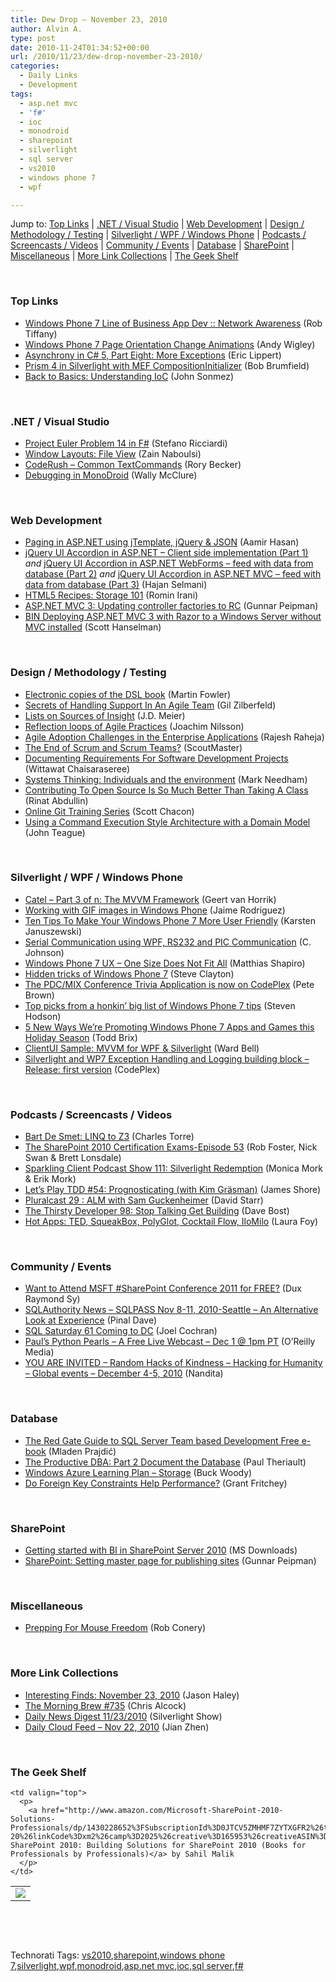 ```yaml
---
title: Dew Drop – November 23, 2010
author: Alvin A.
type: post
date: 2010-11-24T01:34:52+00:00
url: /2010/11/23/dew-drop-november-23-2010/
categories:
  - Daily Links
  - Development
tags:
  - asp.net mvc
  - 'f#'
  - ioc
  - monodroid
  - sharepoint
  - silverlight
  - sql server
  - vs2010
  - windows phone 7
  - wpf

---
```

Jump to: [Top Links][1] | [.NET / Visual Studio][2] | [Web Development][3] | [Design / Methodology / Testing][4] | [Silverlight / WPF / Windows Phone][5] | [Podcasts / Screencasts / Videos][6] | [Community / Events][7] | [Database][8] | [SharePoint][9] | [Miscellaneous][10] | [More Link Collections][11] | [The Geek Shelf][12] 

&#160;

### <a name="top"></a>Top Links

  * [Windows Phone 7 Line of Business App Dev :: Network Awareness][13] (Rob Tiffany)
  * [Windows Phone 7 Page Orientation Change Animations][14] (Andy Wigley)
  * [Asynchrony in C# 5, Part Eight: More Exceptions][15] (Eric Lippert)
  * [Prism 4 in Silverlight with MEF CompositionInitializer][16] (Bob Brumfield)
  * [Back to Basics: Understanding IoC][17] (John Sonmez)

&#160;

### <a name="dotnet"></a>.NET / Visual Studio

  * [Project Euler Problem 14 in F#][18] (Stefano Ricciardi)
  * [Window Layouts: File View][19] (Zain Naboulsi)
  * [CodeRush – Common TextCommands][20] (Rory Becker)
  * [Debugging in MonoDroid][21] (Wally McClure)

&#160;

### <a name="web"></a>Web Development

  * [Paging in ASP.NET using jTemplate, jQuery & JSON][22] (Aamir Hasan)
  * [jQuery UI Accordion in ASP.NET – Client side implementation (Part 1)][23] _and_ [jQuery UI Accordion in ASP.NET WebForms &#8211; feed with data from database (Part 2)][24] _and_ [jQuery UI Accordion in ASP.NET MVC &#8211; feed with data from database (Part 3)][25] (Hajan Selmani)
  * [HTML5 Recipes: Storage 101][26] (Romin Irani)
  * [ASP.NET MVC 3: Updating controller factories to RC][27] (Gunnar Peipman)
  * <a href="http://feedproxy.google.com/~r/ScottHanselman/~3/zqeWV0YAUjg/BINDeployingASPNETMVC3WithRazorToAWindowsServerWithoutMVCInstalled.aspx" target="_blank">BIN Deploying ASP.NET MVC 3 with Razor to a Windows Server without MVC installed</a> (Scott Hanselman)

&#160;

### <a name="design"></a>Design / Methodology / Testing

  * [Electronic copies of the DSL book][28] (Martin Fowler)
  * [Secrets of Handling Support In An Agile Team][29] (Gil Zilberfeld)
  * [Lists on Sources of Insight][30] (J.D. Meier)
  * [Reflection loops of Agile Practices][31] (Joachim Nilsson)
  * [Agile Adoption Challenges in the Enterprise Applications][32] (Rajesh Raheja)
  * [The End of Scrum and Scrum Teams?][33] (ScoutMaster)
  * [Documenting Requirements For Software Development Projects][34] (Wittawat Chaisaraseree)
  * [Systems Thinking: Individuals and the environment][35] (Mark Needham)
  * [Contributing To Open Source Is So Much Better Than Taking A Class][36] (Rinat Abdullin)
  * [Online Git Training Series][37] (Scott Chacon)
  * [Using a Command Execution Style Architecture with a Domain Model][38] (John Teague)

&#160;

### <a name="silverlight"></a>Silverlight / WPF / Windows Phone

  * [Catel &#8211; Part 3 of n: The MVVM Framework][39] (Geert van Horrik)
  * <a href="http://blogs.msdn.com/b/jaimer/archive/2010/11/23/working-with-gif-images-in-windows-phone.aspx" target="_blank">Working with GIF images in Windows Phone</a> (Jaime Rodriguez)
  * [Ten Tips To Make Your Windows Phone 7 More User Friendly][40] (Karsten Januszewski)
  * [Serial Communication using WPF, RS232 and PIC Communication][41] (C. Johnson)
  * [Windows Phone 7 UX – One Size Does Not Fit All][42] (Matthias Shapiro)
  * [Hidden tricks of Windows Phone 7][43] (Steve Clayton)
  * [The PDC/MIX Conference Trivia Application is now on CodePlex][44] (Pete Brown)
  * [Top picks from a honkin’ big list of Windows Phone 7 tips][45] (Steven Hodson)
  * [5 New Ways We’re Promoting Windows Phone 7 Apps and Games this Holiday Season][46] (Todd Brix)
  * [ClientUI Sample: MVVM for WPF & Silverlight][47] (Ward Bell)
  * <a href="http://silverlightlogging.codeplex.com/releases/view/56291" target="_blank">Silverlight and WP7 Exception Handling and Logging building block &#8211; Release: first version</a> (CodePlex)

&#160;

### <a name="podcasts"></a>Podcasts / Screencasts / Videos

  * [Bart De Smet: LINQ to Z3][48] (Charles Torre)
  * [The SharePoint 2010 Certification Exams-Episode 53][49] (Rob Foster, Nick Swan & Brett Lonsdale)
  * <a href="http://feeds.sparklingclient.com/~r/SparklingClient/~3/rzqzDBR4d6Y/" target="_blank">Sparkling Client Podcast Show 111: Silverlight Redemption</a> (Monica Mork & Erik Mork)
  * [Let&#8217;s Play TDD #54: Prognosticating (with Kim Gräsman)][50] (James Shore)
  * [Pluralcast 29 : ALM with Sam Guckenheimer][51] (David Starr)
  * [The Thirsty Developer 98: Stop Talking Get Building][52] (Dave Bost)
  * [Hot Apps: TED, SqueakBox, PolyGlot, Cocktail Flow, IloMilo][53] (Laura Foy)

&#160;

### <a name="events"></a>Community / Events

  * [Want to Attend MSFT #SharePoint Conference 2011 for FREE?][54] (Dux Raymond Sy)
  * [SQLAuthority News – SQLPASS Nov 8-11, 2010-Seattle – An Alternative Look at Experience][55] (Pinal Dave)
  * [SQL Saturday 61 Coming to DC][56] (Joel Cochran)
  * [Paul&#8217;s Python Pearls &#8211; A Free Live Webcast &#8211; Dec 1 @ 1pm PT][57] (O&#8217;Reilly Media)
  * <a href="http://blogs.msdn.com/b/publicsector/archive/2010/11/23/you-are-invited-random-hacks-of-kindness-hacking-for-humanity-global-events-december-4-5-2010.aspx" target="_blank">YOU ARE INVITED &#8211; Random Hacks of Kindness &#8211; Hacking for Humanity &#8211; Global events &#8211; December 4-5, 2010</a> (Nandita)

&#160;

### <a name="db"></a>Database

  * [The Red Gate Guide to SQL Server Team based Development Free e-book][58] (Mladen Prajdić)
  * [The Productive DBA: Part 2 Document the Database][59] (Paul Theriault)
  * [Windows Azure Learning Plan &#8211; Storage][60] (Buck Woody)
  * [Do Foreign Key Constraints Help Performance?][61] (Grant Fritchey)

&#160;

### <a name="sp"></a>SharePoint

  * [Getting started with BI in SharePoint Server 2010][62] (MS Downloads)
  * [SharePoint: Setting master page for publishing sites][63] (Gunnar Peipman)

&#160;

### <a name="misc"></a>Miscellaneous

  * [Prepping For Mouse Freedom][64] (Rob Conery)

&#160;

### <a name="links"></a>More Link Collections

  * [Interesting Finds: November 23, 2010][65] (Jason Haley)
  * [The Morning Brew #735][66] (Chris Alcock)
  * [Daily News Digest 11/23/2010][67] (Silverlight Show)
  * [Daily Cloud Feed &#8211; Nov 22, 2010][68] (Jian Zhen)

&#160;

### <a name="shelf"></a>The Geek Shelf

<table border="0" cellspacing="0" cellpadding="0">
  <tr>
    <td>
      <img data-recalc-dims="1" decoding="async" src="https://i0.wp.com/ecx.images-amazon.com/images/I/514bKibhb7L._SL160_.jpg?w=660" />
    </td>
    
    <td valign="top">
      <p>
        <a href="http://www.amazon.com/Microsoft-SharePoint-2010-Solutions-Professionals/dp/1430228652%3FSubscriptionId%3D0JTCV5ZMHMF7ZYTXGFR2%26tag%3Dbrdicr-20%26linkCode%3Dxm2%26camp%3D2025%26creative%3D165953%26creativeASIN%3D1430228652">Microsoft SharePoint 2010: Building Solutions for SharePoint 2010 (Books for Professionals by Professionals)</a> by Sahil Malik
      </p>
    </td>
  </tr>
</table>

&#160;

<div style="padding-bottom: 0px; margin: 0px; padding-left: 0px; padding-right: 0px; display: inline; float: none; padding-top: 0px" id="scid:C16BAC14-9A3D-4c50-9394-FBFEF7A93539:b35ca7f3-9dbd-4e23-a511-3b4b5d5de142" class="wlWriterEditableSmartContent">
  <!--dotnetkickit-->
</div>

&#160;

<div style="padding-bottom: 0px; margin: 0px; padding-left: 0px; padding-right: 0px; display: inline; float: none; padding-top: 0px" id="scid:0767317B-992E-4b12-91E0-4F059A8CECA8:4b309b78-5766-4bd7-9a1a-2d612c04cc51" class="wlWriterEditableSmartContent">
  Technorati Tags: <a href="http://technorati.com/tags/vs2010" rel="tag">vs2010</a>,<a href="http://technorati.com/tags/sharepoint" rel="tag">sharepoint</a>,<a href="http://technorati.com/tags/windows+phone+7" rel="tag">windows phone 7</a>,<a href="http://technorati.com/tags/silverlight" rel="tag">silverlight</a>,<a href="http://technorati.com/tags/wpf" rel="tag">wpf</a>,<a href="http://technorati.com/tags/monodroid" rel="tag">monodroid</a>,<a href="http://technorati.com/tags/asp.net+mvc" rel="tag">asp.net mvc</a>,<a href="http://technorati.com/tags/ioc" rel="tag">ioc</a>,<a href="http://technorati.com/tags/sql+server" rel="tag">sql server</a>,<a href="http://technorati.com/tags/f%23" rel="tag">f#</a>
</div>

 [1]: https://morningdew-bpc6g3a0fgaxdxcu.eastus2-01.azurewebsites.net/#top
 [2]: https://morningdew-bpc6g3a0fgaxdxcu.eastus2-01.azurewebsites.net/#dotnet
 [3]: https://morningdew-bpc6g3a0fgaxdxcu.eastus2-01.azurewebsites.net/#web
 [4]: https://morningdew-bpc6g3a0fgaxdxcu.eastus2-01.azurewebsites.net/#design
 [5]: https://morningdew-bpc6g3a0fgaxdxcu.eastus2-01.azurewebsites.net/#silverlight
 [6]: https://morningdew-bpc6g3a0fgaxdxcu.eastus2-01.azurewebsites.net/#podcasts
 [7]: https://morningdew-bpc6g3a0fgaxdxcu.eastus2-01.azurewebsites.net/#events
 [8]: https://morningdew-bpc6g3a0fgaxdxcu.eastus2-01.azurewebsites.net/#db
 [9]: https://morningdew-bpc6g3a0fgaxdxcu.eastus2-01.azurewebsites.net/#sp
 [10]: https://morningdew-bpc6g3a0fgaxdxcu.eastus2-01.azurewebsites.net/#misc
 [11]: https://morningdew-bpc6g3a0fgaxdxcu.eastus2-01.azurewebsites.net/#links
 [12]: https://morningdew-bpc6g3a0fgaxdxcu.eastus2-01.azurewebsites.net/#shelf
 [13]: http://robtiffany.com/windows-phone-7/windows-phone-7-line-of-business-app-dev-network-awareness
 [14]: http://mobileworld.appamundi.com/blogs/andywigley/archive/2010/11/23/windows-phone-7-page-orientation-change-animations.aspx
 [15]: http://blogs.msdn.com/b/ericlippert/archive/2010/11/23/asynchrony-in-c-5-part-eight-more-exceptions.aspx
 [16]: http://blogs.msdn.com/b/bobbrum/archive/2010/11/22/prism-4-in-silverlight-with-mef-compositioninitializer.aspx
 [17]: http://simpleprogrammer.com/2010/11/23/back-to-basics-understanding-ioc/
 [18]: http://feedproxy.google.com/~r/StefanoRicciardisBlog/~3/8scnOqbkagM/
 [19]: http://feedproxy.google.com/~r/zainnab/~3/heQos7MBpzk/window-layouts-file-view-vstipenv0053.aspx
 [20]: http://community.devexpress.com/blogs/rorybecker/archive/2010/11/23/coderush-common-textcommands.aspx
 [21]: http://morewally.com/cs/blogs/wallym/archive/2010/11/23/debugging-in-monodroid.aspx
 [22]: http://feedproxy.google.com/~r/netCurryRecentArticles/~3/9mRQ09UiP5A/ShowArticle.aspx
 [23]: http://weblogs.asp.net/hajan/archive/2010/11/23/jquery-ui-accordion-in-asp-net-client-side-implementation-part-1.aspx
 [24]: http://weblogs.asp.net/hajan/archive/2010/11/23/jquery-ui-accordion-in-asp-net-feed-with-data-from-database-part-2.aspx
 [25]: http://weblogs.asp.net/hajan/archive/2010/11/23/jquery-ui-accordion-in-asp-net-mvc-feed-with-data-from-database-part-3.aspx
 [26]: http://feeds.oreilly.com/~r/oreilly/news/~3/JVFbFkiw-EQ/html5-recipes-storage-101.html
 [27]: http://feedproxy.google.com/~r/gunnarpeipman/~3/E1LlZGP00CI/asp-net-mvc-3-updating-controller-factories-to-rc.aspx
 [28]: http://martinfowler.com/snips/201011231856.html
 [29]: http://feedproxy.google.com/~r/gilzilberfeld/~3/KnqEGoxCRg4/secrets-of-handling-support-in-agile.html
 [30]: http://feedproxy.google.com/~r/SourcesOfInsight/~3/BUsLe35wftA/
 [31]: http://feeds.dzone.com/~r/zones/agile/~3/ORq1YgALWSE/reflection-loops-agile
 [32]: http://feedproxy.google.com/~r/agilescout/~3/e_9YLNhHh1w/
 [33]: http://feedproxy.google.com/~r/agilescout/~3/6cAZchjH94o/
 [34]: http://feeds.dzone.com/~r/zones/agile/~3/1fCGxduRgOA/documenting-requirements
 [35]: http://feedproxy.google.com/~r/MarkNeedham/~3/3zBbSt3KeZM/
 [36]: http://feeds.abdullin.com/~r/RinatAbdullin/~3/OEB1TlP7ldU/contributing-to-open-source-is-so-much-better-than-taking-a.html
 [37]: https://github.com/blog/750-online-git-training-series
 [38]: http://feedproxy.google.com/~r/LosTechies/~3/HMyB83xjfh0/using-a-command-execution-style-architecture-with-a-domain-model.aspx
 [39]: http://www.codeproject.com/KB/WPF/CatelPart3.aspx
 [40]: http://rhizohm.net/irhetoric/post/2010/11/23/Ten-Tips-To-Make-Your-Windows-Phone-7-More-User-Friendly.aspx
 [41]: http://www.codeproject.com/KB/WPF/WPF_Serial_Coms.aspx
 [42]: http://www.designersilverlight.com/2010/11/23/windows-phone-7-ux-one-size-does-not-fit-all/
 [43]: http://blogs.msdn.com/b/stevecla01/archive/2010/11/23/hidden-tricks-of-windows-phone-7.aspx
 [44]: http://feedproxy.google.com/~r/PeteBrown/~3/8LjKlpDLmzk/the-pdc-mix-conference-trivia-application-is-now-on-codeplex
 [45]: http://feedproxy.google.com/~r/Winextra/~3/NEHdL_An3SE/
 [46]: http://windowsteamblog.com/windows_phone/b/wpdev/archive/2010/11/23/5-new-ways-we-re-promoting-windows-phone-7-apps-and-games-this-holiday-season.aspx
 [47]: http://neverindoubtnet.blogspot.com/2010/11/clientui-sample-mvvm-for-wpf.html
 [48]: http://channel9.msdn.com/Shows/Going+Deep/Bart-De-Smet-LINQ-to-Z3
 [49]: http://www.sharepointpodshow.com/archive/2010/11/23/the-sharepoint-2010-certification-exams-episode-53.aspx
 [50]: http://jamesshore.com/Blog/Lets-Play/Episode-54.html
 [51]: http://feedproxy.google.com/~r/pluralcast/~3/ousoLMIm9PM/pluralcast-29-alm-with-sam-guckenheimer.aspx
 [52]: http://feedproxy.google.com/~r/ThirstyDeveloperPodcast/~3/KMcwqatWnfI/TheThirstyDeveloper98StopTalkingGetBuilding.aspx
 [53]: http://channel9.msdn.com/Shows/Hot-Apps/Hot-Apps-TED-SqueakBox-PolyGlot-Cocktail-Flow-IloMilo
 [54]: http://feedproxy.google.com/~r/Meetdux/~3/C8iayFELCxE/want-to-attend-ms-sharepoint-conference-2011-for-free.aspx
 [55]: http://blog.sqlauthority.com/2010/11/23/sqlauthority-news-sqlpass-nov-8-11-2010-seattle-an-alternative-look-at-experience/
 [56]: http://www.developingfor.net/net/sql-saturday-61-coming-to-dc.html
 [57]: http://feeds.oreilly.com/~r/oreilly/news/~3/d9jfiPbQpIg/pythonpearls
 [58]: http://feedproxy.google.com/~r/sqlserverpedia/~3/IrEiecmp8rc/
 [59]: http://blogs.lessthandot.com/index.php/DataMgmt/DataDesign/the-productive-dba-document-the-database
 [60]: http://blogs.msdn.com/b/buckwoody/archive/2010/11/23/windows-azure-learning-plan-storage.aspx
 [61]: http://www.sqlservercentral.com/blogs/scarydba/archive/2010/11/22/do-foreign-key-constraints-help-performance_3F00_.aspx
 [62]: http://feedproxy.google.com/~r/MicrosoftDownloadCenter/~3/h-_kCJDmDXc/details.aspx
 [63]: http://feedproxy.google.com/~r/gunnarpeipman/~3/yF4A4PjLjP0/sharepoint-setting-master-page-for-publishing-sites.aspx
 [64]: http://feedproxy.google.com/~r/wekeroad/EeKc/~3/Q8XwwObcKfY/building-my-mouse-trap
 [65]: http://jasonhaley.com/blog/post.aspx?id=56ab677a-8c8c-4d7f-81f7-1132c9b7c6bb
 [66]: http://feedproxy.google.com/~r/ReflectivePerspective/~3/kiqzaNoOus8/
 [67]: http://feedproxy.google.com/~r/silverlightshow/~3/pmVyBMH-3cg/Daily-News-Digest-11-23-2010.aspx
 [68]: http://feedproxy.google.com/~r/onsaas/~3/ue5_Nupj60M/